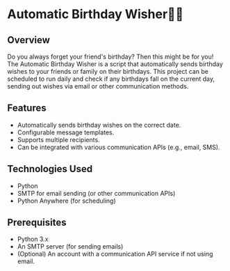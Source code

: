 # Automatic Birthday Wisher🎂✨

## Overview
Do you always forget your friend's birthday? Then this might be for you!
The Automatic Birthday Wisher is a script that automatically sends birthday wishes to your friends or family on their birthdays.
This project can be scheduled to run daily and check if any birthdays fall on the current day, sending out wishes via email or other communication methods.

## Features
- Automatically sends birthday wishes on the correct date.
- Configurable message templates.
- Supports multiple recipients.
- Can be integrated with various communication APIs (e.g., email, SMS).

## Technologies Used
- Python
- SMTP for email sending (or other communication APIs)
- Python Anywhere (for scheduling)

## Prerequisites
- Python 3.x
- An SMTP server (for sending emails)
- (Optional) An account with a communication API service if not using email.


